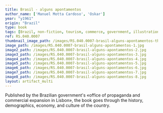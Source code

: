 ```yaml
---
title: Brasil - alguns apontamentos
author_name: ['Manuel Motta Cardoso', 'Oskar']
year: "y1961"
origin: "Brazil"
type: book
tags: [Brazil, non-fiction, tourism, commerce, government, illustration, propaganda]
ref: RS.040.0007
thumbnail_image_path: /images/RS.040.0007-brasil-alguns-apontamentos-thumbnail.jpg
image_path: /images/RS.040.0007-brasil-alguns-apontamentos-1.jpg
image2_path: /images/RS.040.0007-brasil-alguns-apontamentos-2.jpg
image3_path: /images/RS.040.0007-brasil-alguns-apontamentos-3.jpg
image4_path: /images/RS.040.0007-brasil-alguns-apontamentos-4.jpg
image5_path: /images/RS.040.0007-brasil-alguns-apontamentos-5.jpg
image6_path: /images/RS.040.0007-brasil-alguns-apontamentos-6.jpg
image7_path: /images/RS.040.0007-brasil-alguns-apontamentos-7.jpg
image8_path: /images/RS.040.0007-brasil-alguns-apontamentos-8.jpg
layout: artifact_multi
---
```


Published by the Brazilian government's «office of propaganda and commercial expansion in Lisbon», the book goes through the history, demographics, economy, and culture of the country.